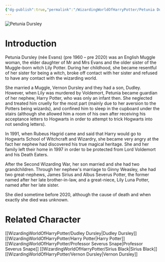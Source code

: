 ```yaml
---
{"dg-publish":true,"permalink":"/WizardingWorldOfHarryPotter/Petunia Dursley/","dgPassFrontmatter":true,"created":"","updated":""}
---
```


![Petunia Dursley](http://rxbg5ysja.bkt.gdipper.com/Petunia_Dursley.png)
# Introduction
Petunia Dursley (née Evans) (pre 1960 – pre 2020) was an English Muggle woman, the elder daughter of Mr and Mrs Evans and the older sister of the Muggle-born witch Lily Potter. During her childhood, she became resentful of her sister for being a witch, broke off contact with her sister and refused to have any contact with the wizarding world.

She married a Muggle, Vernon Dursley and they had a son, Dudley. However, when Lily was murdered by Voldemort, Petunia became guardian of her nephew, Harry Potter, who was only an infant then. She neglected and treated him cruelly for the most part (mainly due to her aversion to the Potters being wizards), and confined him to sleep in the cupboard under the stairs (although she allowed him a room of his own after receiving his acceptance letters to Hogwarts in order to attempt to trick Hogwarts into not sending letters).  

In 1991, when Rubeus Hagrid came and said that Harry would go to Hogwarts School of Witchcraft and Wizardry, she became very angry at the fact her nephew had discovered his true magical heritage. She and her family left their home in 1997 in order to be protected from Lord Voldemort and his Death Eaters. 

After the Second Wizarding War, her son married and she had two grandchildren. Through her nephew's marriage to Ginny Weasley, she had two great-nephews, James Sirius and Albus Severus Potter, the former named after her late brother-in-law, and a great-niece, Lily Luna Potter, named after her late sister.

She died sometime before 2020, although the cause of death and when exactly she died was unknown.

# Related Character
[[WizardingWorldOfHarryPotter/Dudley Dursley\|Dudley Dursley]]
[[WizardingWorldOfHarryPotter/Harry Potter\|Harry Potter]]
[[WizardingWorldOfHarryPotter/Professor Severus Snape\|Professor Severus Snape]]
[[WizardingWorldOfHarryPotter/Sirius Black\|Sirius Black]]
[[WizardingWorldOfHarryPotter/Vernon Dursley\|Vernon Dursley]]
